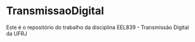 # TransmissaoDigital
Este é o repositório do trabalho da disciplina EEL839 - Transmissão Digital da UFRJ
